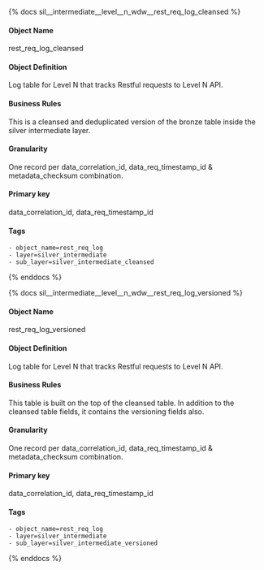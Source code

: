 {% docs sil__intermediate__level__n_wdw__rest_req_log_cleansed %}

#### Object Name
rest_req_log_cleansed

#### Object Definition
Log table for Level N that tracks Restful requests to Level N API.

#### Business Rules
This is a cleansed and deduplicated version of the bronze table inside the silver intermediate layer.

#### Granularity
One record per data_correlation_id, data_req_timestamp_id & metadata_checksum combination.

#### Primary key
data_correlation_id, data_req_timestamp_id

#### Tags
    - object_name=rest_req_log
    - layer=silver_intermediate
    - sub_layer=silver_intermediate_cleansed

{% enddocs %}

{% docs sil__intermediate__level__n_wdw__rest_req_log_versioned %}

#### Object Name
rest_req_log_versioned

#### Object Definition
Log table for Level N that tracks Restful requests to Level N API.

#### Business Rules
This table is built on the top of the cleansed table. In addition to the cleansed table fields, it contains the versioning fields also.

#### Granularity
One record per data_correlation_id, data_req_timestamp_id & metadata_checksum combination.

#### Primary key
data_correlation_id, data_req_timestamp_id

#### Tags
    - object_name=rest_req_log
    - layer=silver_intermediate
    - sub_layer=silver_intermediate_versioned

{% enddocs %}